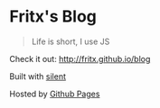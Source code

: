 # Fritx's Blog

> Life is short, I use JS

Check it out: <http://fritx.github.io/blog>

Built with [silent](https://github.com/fritx/silent)

Hosted by [Github Pages](https://pages.github.com/)
